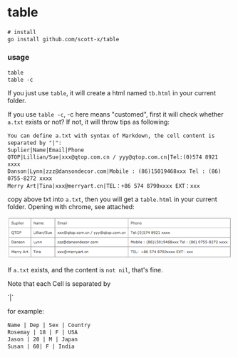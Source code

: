 # table
```
# install
go install github.com/scott-x/table
```
### usage
```
table
table -c
```
If you just use `table`, it will create a html named `tb.html` in your current folder.

If you use `table -c`, -c here means "customed", first it will check whether `a.txt` exists or not? If not, it will throw tips as following:

```
You can define a.txt with syntax of Markdown, the cell content is separated by "|":
Suplier|Name|Email|Phone
QTOP|Lillian/Sue|xxx@qtop.com.cn / yyy@qtop.com.cn|Tel:(0)574 8921 xxxx
Danson|Lynn|zzz@dansondecor.com|Mobile : (86)15019468xxx Tel : (86) 0755-8272 xxxx
Merry Art|Tina|xxx@merryart.cn|TEL：+86 574 8790xxxx EXT：xxx
```
copy above txt into `a.txt`, then you will get a `table.html` in your current folder. Opening with chrome, see attached:

![](./imgs/1.png)

If `a.txt` exists, and the content is `not nil`, that's fine. 

<p style="clolor:red;"> Note that each Cell is separated by </p> `|`

for example:

```
Name | Dep | Sex | Country
Rosemay | 18 | F | USA
Jason | 20 | M | Japan
Susan | 60| F | India
```
